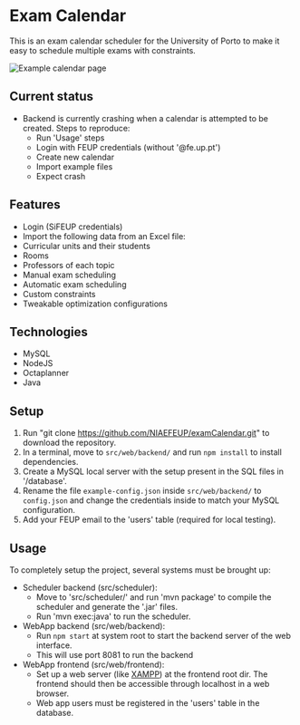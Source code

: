 # Exam Calendar
This is an exam calendar scheduler for the University of Porto to make it easy to schedule multiple exams with constraints.

![Example calendar page](https://cloud.githubusercontent.com/assets/3010353/18812132/e0c64488-82c1-11e6-9cf7-b285cef7f9c3.png)

## Current status
- Backend is currently crashing when a calendar is attempted to be created. Steps to reproduce:
  - Run 'Usage' steps
  - Login with FEUP credentials (without '@fe.up.pt')
  - Create new calendar
  - Import example files
  - Expect crash

## Features
- Login (SiFEUP credentials)
- Import the following data from an Excel file:
 - Curricular units and their students
 - Rooms
 - Professors of each topic
- Manual exam scheduling
- Automatic exam scheduling
- Custom constraints
- Tweakable optimization configurations

## Technologies

* MySQL
* NodeJS
* Octaplanner
* Java

## Setup

1. Run "git clone https://github.com/NIAEFEUP/examCalendar.git" to download the repository.
2. In a terminal, move to `src/web/backend/` and run `npm install` to install dependencies.
3. Create a MySQL local server with the setup present in the SQL files in '/database'.
4. Rename the file `example-config.json` inside `src/web/backend/` to `config.json` and change the credentials inside to match your MySQL configuration.
5. Add your FEUP email to the 'users' table (required for local testing).

## Usage

To completely setup the project, several systems must be brought up:

- Scheduler backend (src/scheduler):
  - Move to 'src/scheduler/' and run 'mvn package' to compile the scheduler and generate the '.jar' files.
  - Run 'mvn exec:java' to run the scheduler.
- WebApp backend (src/web/backend):
  - Run `npm start` at system root to start the backend server of the web interface.
  - This will use port 8081 to run the backend
- WebApp frontend (src/web/frontend):
  - Set up a web server (like [XAMPP](https://www.apachefriends.org/download.html)) at the frontend root dir. The frontend should then be accessible through localhost in a web browser.
  - Web app users must be registered in the 'users' table in the database.

